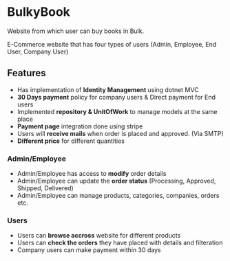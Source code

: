 # BulkyBook
Website from which user can buy books in Bulk.

E-Commerce website that has four types of users (Admin, Employee, End User, Company User)

## Features
+ Has implementation of **Identity Management** using dotnet MVC
+ **30 Days payment** policy for company users & Direct payment for End users
+ Implemented **repository & UnitOfWork** to manage models at the same place
+ **Payment page** integration done using stripe
+ Users will **receive mails** when order is placed and approved. (Via SMTP)
+ **Different price** for different quantities

### Admin/Employee 
+ Admin/Employee has access to **modify** order details
+ Admin/Employee can update the **order status** (Processing, Approved, Shipped, Delivered)
+ Admin/Employee can manage products, categories, companies, orders etc.

### Users
+ Users can **browse accross** website for different products
+ Users can **check the orders** they have placed with details and filteration
+ Company users can make payment within 30 days

